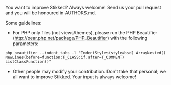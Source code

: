 You want to improve Stikked? Always welcome! Send us your pull request and you will be honoured in AUTHORS.md.

Some guidelines:

* For PHP only files (not views/themes), please run the PHP Beautifier (http://pear.php.net/package/PHP_Beautifier) with the following parameters:
```
php_beautifier --indent_tabs -l "IndentStyles(style=bsd) ArrayNested() NewLines(before=function:T_CLASS:if,after=T_COMMENT) ListClassFunction()"
```
* Other people may modify your contribution. Don't take that personal; we all want to improve Stikked. Your input is always welcome!
